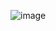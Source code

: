 ![image](https://github.com/ProboticsX/Kubernetes/assets/36927669/8a512986-3dc2-4248-b258-d4de5f074418)
